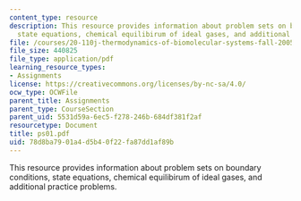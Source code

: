 ```yaml
---
content_type: resource
description: This resource provides information about problem sets on boundary conditions,
  state equations, chemical equilibirum of ideal gases, and additional practice problems.
file: /courses/20-110j-thermodynamics-of-biomolecular-systems-fall-2005/78d8ba7901a4d5b40f22fa87dd1af89b_ps01.pdf
file_size: 440825
file_type: application/pdf
learning_resource_types:
- Assignments
license: https://creativecommons.org/licenses/by-nc-sa/4.0/
ocw_type: OCWFile
parent_title: Assignments
parent_type: CourseSection
parent_uid: 5531d59a-6ec5-f278-246b-684df381f2af
resourcetype: Document
title: ps01.pdf
uid: 78d8ba79-01a4-d5b4-0f22-fa87dd1af89b
---
```

This resource provides information about problem sets on boundary conditions, state equations, chemical equilibirum of ideal gases, and additional practice problems.